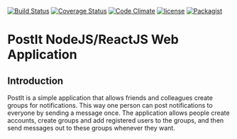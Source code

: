 [![Build Status](https://travis-ci.org/chykehyman/PostItApp.svg?branch=master)](https://travis-ci.org/chykehyman/PostItApp)
[![Coverage Status](https://coveralls.io/repos/github/chykehyman/PostItApp/badge.svg?branch=master)](https://coveralls.io/github/chykehyman/PostItApp?branch=master)
[![Code Climate](https://codeclimate.com/github/chykehyman/PostItApp/badges/gpa.svg)](https://codeclimate.com/github/chykehyman/PostItApp)
[![license](https://img.shields.io/github/license/chykehyman/PostItApp.svg)]()
[![Packagist](https://img.shields.io/packagist/v/chykehyman/PostItApp.svg)]()

# PostIt NodeJS/ReactJS Web Application

## Introduction 

PostIt is a simple application that allows friends and colleagues create groups for notifications. This way one person can post notifications to everyone by sending a message once. The application allows people create accounts, create groups and add registered users to the groups, and then send messages out to these groups whenever they want.